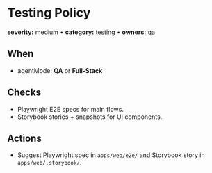# Testing Policy
**severity:** medium • **category:** testing • **owners:** qa

## When
- agentMode: **QA** or **Full‑Stack**

## Checks
- Playwright E2E specs for main flows.
- Storybook stories + snapshots for UI components.

## Actions
- Suggest Playwright spec in `apps/web/e2e/` and Storybook story in `apps/web/.storybook/`.
